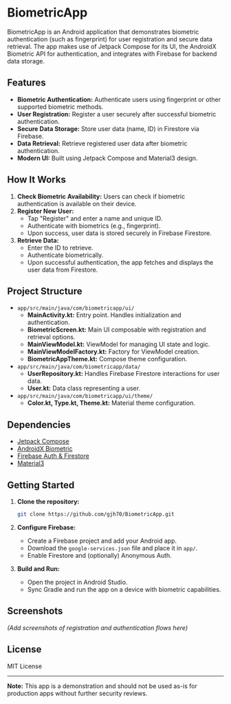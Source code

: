 # BiometricApp

BiometricApp is an Android application that demonstrates biometric authentication (such as fingerprint) for user registration and secure data retrieval. The app makes use of Jetpack Compose for its UI, the AndroidX Biometric API for authentication, and integrates with Firebase for backend data storage.

## Features

- **Biometric Authentication:** Authenticate users using fingerprint or other supported biometric methods.
- **User Registration:** Register a user securely after successful biometric authentication.
- **Secure Data Storage:** Store user data (name, ID) in Firestore via Firebase.
- **Data Retrieval:** Retrieve registered user data after biometric authentication.
- **Modern UI:** Built using Jetpack Compose and Material3 design.

## How It Works

1. **Check Biometric Availability:** Users can check if biometric authentication is available on their device.
2. **Register New User:** 
   - Tap "Register" and enter a name and unique ID.
   - Authenticate with biometrics (e.g., fingerprint).
   - Upon success, user data is stored securely in Firebase Firestore.
3. **Retrieve Data:**
   - Enter the ID to retrieve.
   - Authenticate biometrically.
   - Upon successful authentication, the app fetches and displays the user data from Firestore.

## Project Structure

- `app/src/main/java/com/biometricapp/ui/`
  - **MainActivity.kt:** Entry point. Handles initialization and authentication.
  - **BiometricScreen.kt:** Main UI composable with registration and retrieval options.
  - **MainViewModel.kt:** ViewModel for managing UI state and logic.
  - **MainViewModelFactory.kt:** Factory for ViewModel creation.
  - **BiometricAppTheme.kt:** Compose theme configuration.
- `app/src/main/java/com/biometricapp/data/`
  - **UserRepository.kt:** Handles Firebase Firestore interactions for user data.
  - **User.kt:** Data class representing a user.
- `app/src/main/java/com/biometricapp/ui/theme/`
  - **Color.kt, Type.kt, Theme.kt:** Material theme configuration.

## Dependencies

- [Jetpack Compose](https://developer.android.com/jetpack/compose)
- [AndroidX Biometric](https://developer.android.com/training/sign-in/biometric-auth)
- [Firebase Auth & Firestore](https://firebase.google.com/docs/android/setup)
- [Material3](https://developer.android.com/jetpack/compose/themes/material3)

## Getting Started

1. **Clone the repository:**
   ```bash
   git clone https://github.com/gjh70/BiometricApp.git
   ```

2. **Configure Firebase:**
   - Create a Firebase project and add your Android app.
   - Download the `google-services.json` file and place it in `app/`.
   - Enable Firestore and (optionally) Anonymous Auth.

3. **Build and Run:**
   - Open the project in Android Studio.
   - Sync Gradle and run the app on a device with biometric capabilities.

## Screenshots

*(Add screenshots of registration and authentication flows here)*

## License

MIT License

---

**Note:** This app is a demonstration and should not be used as-is for production apps without further security reviews.
